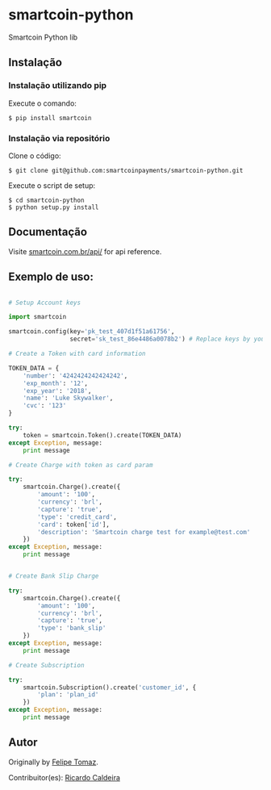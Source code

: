 # smartcoin-python

Smartcoin Python lib

## Instalação

### Instalação utilizando pip

Execute o comando:

    $ pip install smartcoin

### Instalação via repositório

Clone o código:

    $ git clone git@github.com:smartcoinpayments/smartcoin-python.git

Execute o script de setup:

    $ cd smartcoin-python
    $ python setup.py install

## Documentação

Visite [smartcoin.com.br/api/](https://smartcoin.com.br/api/) for api reference.

## Exemplo de uso:

```python

# Setup Account keys

import smartcoin

smartcoin.config(key='pk_test_407d1f51a61756',
                 secret='sk_test_86e4486a0078b2') # Replace keys by your account keys

# Create a Token with card information

TOKEN_DATA = {
    'number': '4242424242424242',
    'exp_month': '12',
    'exp_year': '2018',
    'name': 'Luke Skywalker',
    'cvc': '123'
}

try:
	token = smartcoin.Token().create(TOKEN_DATA)
except Exception, message:
	print message

# Create Charge with token as card param

try:
	smartcoin.Charge().create({
	    'amount': '100',
	    'currency': 'brl',
	    'capture': 'true',
	    'type': 'credit_card',
	    'card': token['id'],
	    'description': 'Smartcoin charge test for example@test.com'
	})
except Exception, message:
	print message


# Create Bank Slip Charge

try:
	smartcoin.Charge().create({
	    'amount': '100',
	    'currency': 'brl',
	    'capture': 'true',
	    'type': 'bank_slip'
	})
except Exception, message:
	print message	

# Create Subscription

try:
	smartcoin.Subscription().create('customer_id', {
    	'plan': 'plan_id'
	})
except Exception, message:
	print message

```

## Autor

Originally by [Felipe Tomaz](https://github.com/Arenhardt).

Contribuitor(es):
    [Ricardo Caldeira](https://github.com/ricocaldeira)